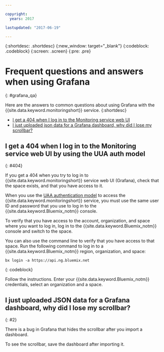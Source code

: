 ```yaml
---

copyright:
  years: 2017

lastupdated: "2017-06-19"

---
```



{:shortdesc: .shortdesc}
{:new_window: target="_blank"}
{:codeblock: .codeblock}
{:screen: .screen}
{:pre: .pre}


# Frequent questions and answers when using Grafana
{: #grafana_qa}

Here are the answers to common questions about using Grafana with the {{site.data.keyword.monitoringshort}} service. 
{:shortdesc}

* [I get a 404 when I log in to the Monitoring service web UI](/docs/services/cloud-monitoring/qa/grafana_qa.html#404)
* [I just uploaded json data for a Grafana dashboard, why did I lose my scrollbar?](/docs/services/cloud-monitoring/qa/grafana_qa.html#2)


## I get a 404 when I log in to the Monitoring service web UI by using the UUA auth model
{: #404}

If you get a 404 when you try to log in to {{site.data.keyword.monitoringshort}} service web UI (Grafana), check that the space exists, and that you have access to it.

When you use the [UAA authentication model](/docs/services/cloud-monitoring/security/auth_uaa.html#auth_uaa) to access the {{site.data.keyword.monitoringshort}} service, you must use the same user ID and password that you use to log in to the {{site.data.keyword.Bluemix_notm}} console. 

To verify that you have access to the account, organization, and space where you want to log in, log in to the {{site.data.keyword.Bluemix_notm}} console and switch to the space. 

You can also use the command line to verify that you have access to that space. Run the following command to log in to a {{site.data.keyword.Bluemix_notm}} region, organization, and space:

```
bx login -a https://api.ng.bluemix.net
```
{: codeblock}

Follow the instructions. Enter your {{site.data.keyword.Bluemix_notm}} credentials, select an organization and a space.


## I just uploaded JSON data for a Grafana dashboard, why did I lose my scrollbar?
{: #2}

There is a bug in Grafana that hides the scrollbar after you import a dashboard. 

To see the scrollbar, save the dashboard after importing it. 






